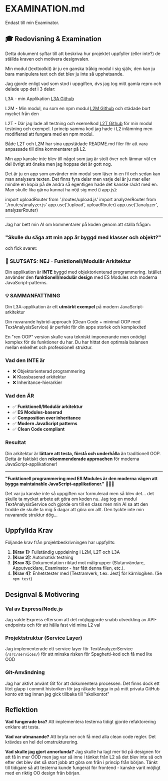 # EXAMINATION.md

Endast till min Examinator.

## 🎓 Redovisning & Examination

Detta dokument syftar till att beskriva hur projektet uppfyller (eller inte?) de ställda kraven och motivera designvalen.

Min modul (texttoolkit) är ju en ganska tråkig modul i sig själv, den kan ju bara manipulera text och det blev ju inte så upphetsande.

Jag gjorde enligt vad som stod i uppgiften, dvs jag tog mitt gamla repro och delade upp det i 3 delar:

L3A - min Applikation [L3A Github](https://github.com/egsdandd/L3A.git)

L2M - Min modul, nu som en npm modul [L2M Github](https://github.com/egsdandd/L2M.git) och städade bort mycket från den

L2T - Där jag lade all testning och exemelkod [L2T Github](https://github.com/egsdandd/L2T.git) för min modul testning och exempel. I princip samma kod jag hade i L2 inlämning men modifierad att fungera med en npm modul.

Både L2T och L2M har sina uppstädade README.md filer för att vara anpassade till dina kommentarer på L2.

Min app kanske inte blev till något som jag är stolt över och lämnar väl en del övrigt att önska men jag hoppas det är gott nog.

Det är ju en app som använder min modul som  läser in en fil och sedan kan man analysera texten. Det finns fyra delar men varje del är ju mer eller mindre en kopia på de andra så egentligen hade det kanske räckt med en. Man skulle lika gärna kunnat ha nöjt sig med (i app.js):

import uploadRouter from './routes/upload.js'
import analyzerRouter from './routes/analyzer.js'
app.use('/upload', uploadRouter)
app.use('/analyzer', analyzerRouter)

---
Jag har bett min AI om kommentarer på koden genom att ställa frågan:

### "Skulle du säga att min app är byggd med klasser och objekt?"

och fick svaret:

### 🎯 SLUTSATS: NEJ - Funktionell/Modulär Arkitektur

Din applikation är **INTE** byggd med objektorienterad programmering. Istället använder den **funktionell/modulär design** med ES Modules och moderna JavaScript-patterns.

### 💡 SAMMANFATTNING

Din L3A-applikation är ett **utmärkt exempel** på modern JavaScript-arkitektur

Din nuvarande hybrid-approach (Clean Code + minimal OOP med TextAnalysisService) är perfekt för din apps storlek och komplexitet!

En "ren OOP" version skulle vara tekniskt imponerande men onödigt komplex för de funktioner du har. Du har hittat den optimala balansen mellan enkelhet och professionell struktur.

### Vad den INTE är

- ❌ Objektorienterad programmering
- ❌ Klassbaserad arkitektur
- ❌ Inheritance-hierarkier

### Vad den ÄR

- ✅ **Funktionell/Modulär arkitektur**
- ✅ **ES Modules-baserad**
- ✅ **Composition over inheritance**
- ✅ **Modern JavaScript patterns**
- ✅ **Clean Code compliant**

### Resultat

Din arkitektur är **lättare att testa, förstå och underhålla** än traditionell OOP. Detta är faktiskt den **rekommenderade approachen** för moderna JavaScript-applikationer!

---

**"Funktionell programmering med ES Modules är den moderna vägen att bygga maintainable JavaScript-applikationer."** 🚀📝✨

Det var ju kanske inte så uppgiften var formulerad men så blev det... det skulle ta mycket arbete att göra om koden nu. Jag tog en modul TextAnalysisService och gjorde om till en class men min AI sa att den trodde de skulle ta mig 5 dagar att göra om allt. Den tyckte inte min nuvarande struktur dög...

## Uppfyllda Krav

Följande krav från projektbeskrivningen har uppfyllts:

1. **[Krav 1]:** Fullständig uppdelning i L2M, L2T och L3A
2. **[Krav 2]:** Automatisk testning
3. **[Krav 3]:** Dokumentation riktad mot målgrupper (Slutanvändare, Apputvecklare, Examinator - har fått denna filen, etc.).
4. **[Krav 4]:** Enhetstester med [Testramverk, t.ex. Jest] för kärnlogiken. (Se `npm test`)

## Designval & Motivering

### Val av Express/Node.js

Jag valde Express eftersom att det möjliggjorde snabb utveckling av API-endpoints och för att hålla fast vid mina L2 val

### Projektstruktur (Service Layer)

Jag implementerade ett service layer för TextAnalyzerService (`/src/services/`) för att minska risken för Spaghetti-kod och få med lite OOD

### Git-Användning

Jag har aktivt använt Git för att dokumentera processen. Det finns dock ett litet glapp i commit historiken för jag råkade logga in på mitt privata GitHub konto ett tag innan jag gick tillbaka till "skolkontot"

## Reflektion

**Vad fungerade bra?**
Att implementera testerna tidigt gjorde refaktorering enklare att testa.

**Vad var utmanande?**
Att bryta ner och få med alla clean code regler. Det krävdes en hel del omstrukturering.

**Vad skulle jag gjort annorlunda?**
Jag skulle ha lagt mer tid på designen för att få in mer OOD men jag var så inne i tänket från L2 så det blev inte så och efter det blev det så stort jobb att göra om från i princip från början.
Tänkt till tidigare så att testerna kunde fungerat för frontend - kanske varit möjligt med en riktig OO design från början.
